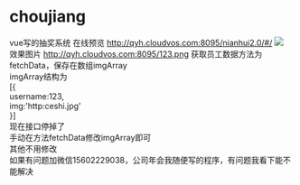 # choujiang
vue写的抽奖系统
在线预览  http://qyh.cloudvos.com:8095/nianhui2.0/#/
<img src='http://qyh.cloudvos.com:8095/123.png'/><br>
效果图片 http://qyh.cloudvos.com:8095/123.png
获取员工数据方法为fetchData，保存在数组imgArray<br>
imgArray结构为<br>
[{<br>
    username:123,<br>
    img:'http:ceshi.jpg'<br>
  }]<br>
现在接口停掉了<br>
手动在方法fetchData修改imgArray即可<br>
其他不用修改<br>
如果有问题加微信15602229038，公司年会我随便写的程序，有问题我看下能不能解决
